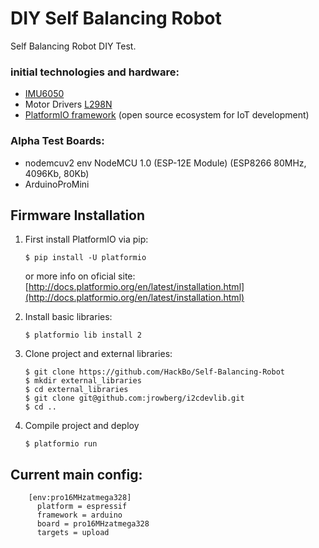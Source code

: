 # DIY Self Balancing Robot

Self Balancing Robot DIY Test.

### initial technologies and hardware:

- [IMU6050](http://www.aliexpress.com/item/MPU-6050-3-Axis-gyroscope-acce-lerometer-module-3V-5V-compatible-For-Ar/1858984311.html?spm=2114.30010308.3.1.tzbiPF&ws_ab_test=searchweb201556_9,searchweb201602_4_301_10034_507_10032_508_10020_10017_10005_10006_10021_10022_401_10018_10019,searchweb201603_7&btsid=1335747b-7b51-44ff-9882-e08fa010ac81)
- Motor Drivers [L298N](http://www.aliexpress.com/item/Free-Shipping-1PCS-New-Dual-H-Bridge-DC-Stepper-Motor-Drive-Controller-Board-Module-L298N-for/32556583041.html?spm=2114.30010308.3.1.5qNg6m&ws_ab_test=searchweb201556_9,searchweb201602_4_301_10034_507_10032_508_10020_10017_10005_10006_10021_10022_401_10018_10019,searchweb201603_7&btsid=8acba5b8-b4ac-45d7-8e2c-14282646cf26)
- [PlatformIO framework](http://platformio.org/) (open source ecosystem for IoT development)

### Alpha Test Boards:
- nodemcuv2 env NodeMCU 1.0 (ESP-12E Module) (ESP8266 80MHz, 4096Kb, 80Kb)
- ArduinoProMini

## Firmware Installation

1. First install PlatformIO via pip:
 
   ``` 
   $ pip install -U platformio 
   ```
   or more info on oficial site: [http://docs.platformio.org/en/latest/installation.html](http://docs.platformio.org/en/latest/installation.html)

3. Install basic libraries:

   ``` 
   $ platformio lib install 2
   ```
   
3. Clone project and external libraries:

   ```
   $ git clone https://github.com/HackBo/Self-Balancing-Robot
   $ mkdir external_libraries
   $ cd external_libraries
   $ git clone git@github.com:jrowberg/i2cdevlib.git
   $ cd ..
   ```
   
4. Compile project and deploy
   ``` 
   $ platformio run
   ```
   
## Current main config:
```
    [env:pro16MHzatmega328]
      platform = espressif
      framework = arduino 
      board = pro16MHzatmega328
      targets = upload
```

